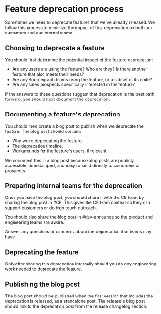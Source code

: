 # Feature deprecation process

Sometimes we need to deprecate features that we've already released. We follow this process to minimize the impact of that deprecation on both our customers and our internal teams. 

## Choosing to deprecate a feature

You should first determine the potential impact of the feature deprecation: 

- Are any users are using the feature? Who are they? Is there another feature that also meets their needs? 
- Are any Sourcegraph teams using the feature, or a subset of its code?
- Are any sales prospects specifically interested in the feature? 

If the answers to these questions suggest that deprecation is the best path forward, you should next document the deprecation. 

## Documenting a feature's deprecation 

You should then create a blog post to publish when we deprecate the feature. The blog post should contain:

- Why we're deprecating the feature.
- The deprecation timeline.
- Workarounds for the feature's users, if relevant.

We document this in a blog post because blog posts are publicly accessible, timestamped, and easy to send directly to customers or prospects.

## Preparing internal teams for the deprecation

Once you have the blog post, you should share it with the CE team by sharing the blog post in #CE. This gives the CE team context so they can support customers or do high touch outreach. 

You should also share the blog post in #dev-announce so the product and engineering teams are aware. 

Answer any questions or concerns about the deprecation that teams may have. 

## Deprecating the feature

Only after sharing this deprecation internally should you do any engineering work needed to deprecate the feature.   

## Publishing the blog post 

The blog post should be published when the first version that includes the deprecation is released, as a standalone post. The release's blog post should link to the deprecation post from the release changelog section.  

